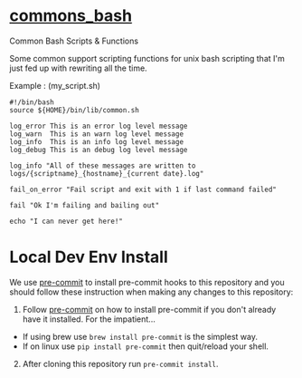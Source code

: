 # [commons_bash](https://github.com/marto/commons_bash)
Common Bash Scripts &amp; Functions

Some common support scripting functions for unix bash scripting that I'm just fed up with rewriting all the time.

Example : (my_script.sh) 

```
#!/bin/bash
source ${HOME}/bin/lib/common.sh

log_error This is an error log level message
log_warn  This is an warn log level message
log_info  This is an info log level message
log_debug This is an debug log level message

log_info "All of these messages are written to logs/{scriptname}_{hostname}_{current date}.log"

fail_on_error "Fail script and exit with 1 if last command failed"

fail "Ok I'm failing and bailing out"

echo "I can never get here!"
```

# Local Dev Env Install
We use [pre-commit](https://pre-commit.com/) to install pre-commit hooks to this repository and you should follow these instruction when making any changes to this repository:

1. Follow [pre-commit](https://pre-commit.com/) on how to install pre-commit if you don't already have it installed. For the impatient...
  * If using brew use `brew install pre-commit` is the simplest way.
  * If on linux use `pip install pre-commit` then quit/reload your shell.
2. After cloning this repository run `pre-commit install`.
